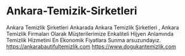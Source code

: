 Ankara-Temizik-Sirketleri
=========================

Ankara Temizlik Şirketleri  Ankarada Ankara Temizlik Şirketleri , Ankara Temizlik Firmaları Olarak Müşterilerimize Enkaliteli Hijyen Anlamında Temizlik Hizmetini En Ekonomik Fiyatlara Sunma arsuzundayız.
https://ankarabautifultemizlik.com
https://www.dogukantemizlik.com
